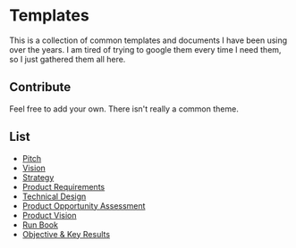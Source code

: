 # Templates

This is a collection of common templates and documents I have been using over the years. I am tired of trying to google them every time I need them, so I just gathered them all here.

## Contribute

Feel free to add your own. There isn't really a common theme.

## List

- [Pitch](https://github.com/kbariotis/templates/tree/master/templates/PITCH)
- [Vision](https://github.com/kbariotis/templates/tree/master/templates/VISION)
- [Strategy](https://github.com/kbariotis/templates/tree/master/templates/STRATEGY)
- [Product Requirements](https://github.com/kbariotis/templates/tree/master/templates/PRODUCT_REQUIREMENTS)
- [Technical Design](https://github.com/kbariotis/templates/tree/master/templates/TECHNICAL_DESIGN)
- [Product Opportunity Assessment](https://github.com/kbariotis/templates/tree/master/templates/PRODUCT_OPPORTUNITY_ASSESSMENT)
- [Product Vision](https://github.com/kbariotis/templates/tree/master/templates/PRODUCT_VISION)
- [Run Book](https://github.com/kbariotis/templates/tree/master/templates/RUN_BOOK)
- [Objective & Key Results](https://github.com/kbariotis/templates/tree/master/templates/OBJECTIVE_KEY_RESULTS)
